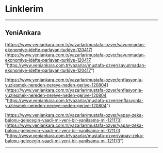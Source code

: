 # Linklerim

---

## YeniAnkara

[https://www.yeniankara.com.tr/yazarlar/mustafa-ozver/savunmadan-ekonomiye-idefte-parlayan-turkiye-120417](https://www.yeniankara.com.tr/yazarlar/mustafa-ozver/savunmadan-ekonomiye-idefte-parlayan-turkiye-120417 "https://www.yeniankara.com.tr/yazarlar/mustafa-ozver/savunmadan-ekonomiye-idefte-parlayan-turkiye-120417")

[https://www.yeniankara.com.tr/yazarlar/mustafa-ozver/enflasyonla-yuzlesmek-nereden-nereye-neden-geriye-120804](https://www.yeniankara.com.tr/yazarlar/mustafa-ozver/enflasyonla-yuzlesmek-nereden-nereye-neden-geriye-120804 "https://www.yeniankara.com.tr/yazarlar/mustafa-ozver/enflasyonla-yuzlesmek-nereden-nereye-neden-geriye-120804")

[https://www.yeniankara.com.tr/yazarlar/mustafa-ozver/yapay-zeka-balonu-gelecegin-vaadi-mi-yeni-bir-yanilsama-mi-121173](https://www.yeniankara.com.tr/yazarlar/mustafa-ozver/yapay-zeka-balonu-gelecegin-vaadi-mi-yeni-bir-yanilsama-mi-121173 "https://www.yeniankara.com.tr/yazarlar/mustafa-ozver/yapay-zeka-balonu-gelecegin-vaadi-mi-yeni-bir-yanilsama-mi-121173")

---
